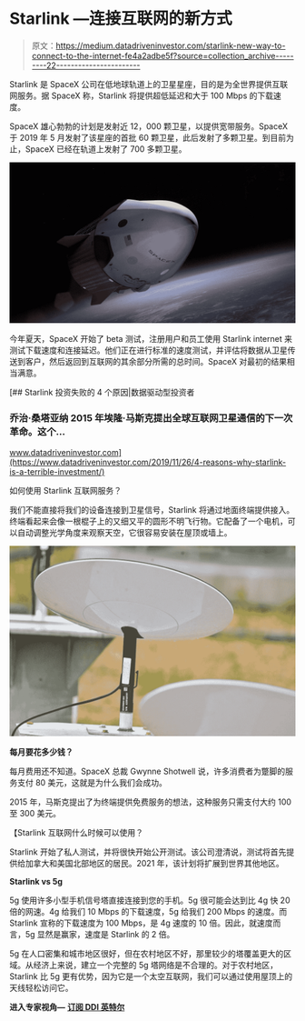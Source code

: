 # Starlink —连接互联网的新方式

> 原文：<https://medium.datadriveninvestor.com/starlink-new-way-to-connect-to-the-internet-fe4a2adbe5f?source=collection_archive---------22----------------------->

Starlink 是 SpaceX 公司在低地球轨道上的卫星星座，目的是为全世界提供互联网服务。据 SpaceX 称，Starlink 将提供超低延迟和大于 100 Mbps 的下载速度。

SpaceX 雄心勃勃的计划是发射近 12，000 颗卫星，以提供宽带服务。SpaceX 于 2019 年 5 月发射了该星座的首批 60 颗卫星，此后发射了多颗卫星。到目前为止，SpaceX 已经在轨道上发射了 700 多颗卫星。

![](img/d6dfb8681b548205774caa43693a112d.png)

今年夏天，SpaceX 开始了 beta 测试，注册用户和员工使用 Starlink internet 来测试下载速度和连接延迟。他们正在进行标准的速度测试，并评估将数据从卫星传送到客户，然后返回到互联网的其余部分所需的总时间。SpaceX 对最初的结果相当满意。

[](https://www.datadriveninvestor.com/2019/11/26/4-reasons-why-starlink-is-a-terrible-investment/) [## Starlink 投资失败的 4 个原因|数据驱动型投资者

### 乔治·桑塔亚纳 2015 年埃隆·马斯克提出全球互联网卫星通信的下一次革命。这个…

www.datadriveninvestor.com](https://www.datadriveninvestor.com/2019/11/26/4-reasons-why-starlink-is-a-terrible-investment/) 

如何使用 Starlink 互联网服务？

我们不能直接将我们的设备连接到卫星信号，Starlink 将通过地面终端提供接入。终端看起来会像一根棍子上的又细又平的圆形不明飞行物。它配备了一个电机，可以自动调整光学角度来观察天空，它很容易安装在屋顶或墙上。

![](img/a561bbcd17d6d8c44e329a0e64e2ad26.png)

**每月要花多少钱？**

每月费用还不知道。SpaceX 总裁 Gwynne Shotwell 说，许多消费者为蹩脚的服务支付 80 美元，这就是为什么我们会成功。

2015 年，马斯克提出了为终端提供免费服务的想法，这种服务只需支付大约 100 至 300 美元。

【Starlink 互联网什么时候可以使用？

Starlink 开始了私人测试，并将很快开始公开测试。该公司澄清说，测试将首先提供给加拿大和美国北部地区的居民。2021 年，该计划将扩展到世界其他地区。

**Starlink vs 5g**

5g 使用许多小型手机信号塔直接连接到您的手机。5g 很可能会达到比 4g 快 20 倍的网速。4g 给我们 10 Mbps 的下载速度，5g 给我们 200 Mbps 的速度。而 Starlink 宣称的下载速度为 100 Mbps，是 4g 速度的 10 倍。因此，就速度而言，5g 显然是赢家，速度是 Starlink 的 2 倍。

5g 在人口密集和城市地区很好，但在农村地区不好，那里较少的塔覆盖更大的区域。从经济上来说，建立一个完整的 5g 塔网络是不合理的。对于农村地区，Starlink 比 5g 更有优势，因为它是一个太空互联网，我们可以通过使用屋顶上的天线轻松访问它。

**进入专家视角—** [**订阅 DDI 英特尔**](https://datadriveninvestor.com/ddi-intel)
